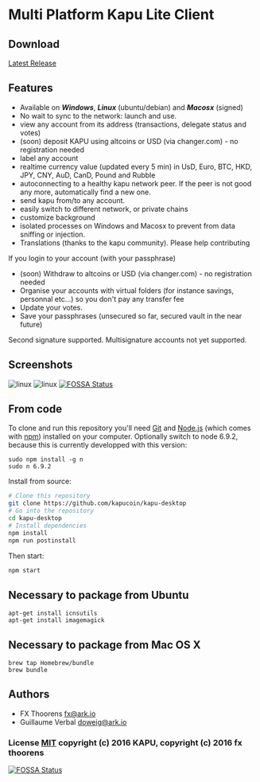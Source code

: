 # Multi Platform Kapu Lite Client

## Download
[Latest Release](https://github.com/kapucoin/kapu-desktop/releases)

## Features
* Available on ***Windows***, ***Linux*** (ubuntu/debian) and ***Macosx*** (signed)
* No wait to sync to the network: launch and use.
* view any account from its address (transactions, delegate status and votes)
* (soon) deposit KAPU using altcoins or USD (via changer.com) - no registration needed
* label any account
* realtime currency value (updated every 5 min) in UsD, Euro, BTC, HKD, JPY, CNY, AuD, CanD, Pound and Rubble
* autoconnecting to a healthy kapu network peer. If the peer is not good any more, automatically find a new one.
* send kapu from/to any account.
* easily switch to different network, or private chains
* customize background
* isolated processes on Windows and Macosx to prevent from data sniffing or injection.
* Translations (thanks to the kapu community). Please help contributing

If you login to your account (with your passphrase)
* (soon) Withdraw to altcoins or USD (via changer.com) - no registration needed
* Organise your accounts with virtual folders (for instance savings, personnal etc...) so you don't pay any transfer fee
* Update your votes.
* Save your passphrases (unsecured so far, secured vault in the near future)

Second signature supported. Multisignature accounts not yet supported.

## Screenshots
![linux](http://i.imgur.com/snJi21i.jpg)
![linux](http://i.imgur.com/gjjqw88.jpg)
[![FOSSA Status](https://app.fossa.io/api/projects/git%2Bgithub.com%2Fkapucoin%2Fkapu-desktop.svg?type=shield)](https://app.fossa.io/projects/git%2Bgithub.com%2Fkapucoin%2Fkapu-desktop?ref=badge_shield)

## From code

To clone and run this repository you'll need [Git](https://git-scm.com) and [Node.js](https://nodejs.org/en/download/) (which comes with [npm](http://npmjs.com)) installed on your computer. Optionally switch to node 6.9.2, because this is currently developped with this version:
```
sudo npm install -g n
sudo n 6.9.2
```

Install from source:
```bash
# Clone this repository
git clone https://github.com/kapucoin/kapu-desktop
# Go into the repository
cd kapu-desktop
# Install dependencies 
npm install
npm run postinstall
```

Then start:
```bash
npm start
```

## Necessary to package from Ubuntu
```
apt-get install icnsutils
apt-get install imagemagick
```

## Necessary to package from Mac OS X

```
brew tap Homebrew/bundle
brew bundle
```

## Authors
- FX Thoorens <fx@ark.io>
- Guillaume Verbal <doweig@ark.io>

### License [MIT](LICENSE.md) copyright (c) 2016 KAPU, copyright (c) 2016 fx thoorens


[![FOSSA Status](https://app.fossa.io/api/projects/git%2Bgithub.com%2Fkapucoin%2Fkapu-desktop.svg?type=large)](https://app.fossa.io/projects/git%2Bgithub.com%2Fkapucoin%2Fkapu-desktop?ref=badge_large)